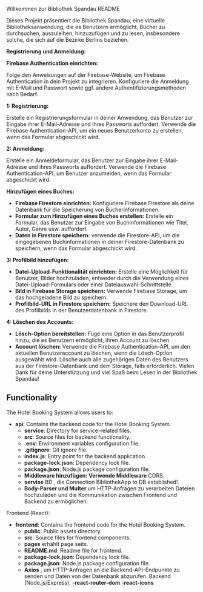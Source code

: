 
Willkommen zur Bibliothek Spandau README

Dieses Projekt präsentiert die Bibliothek Spandau, eine virtuelle Bibliotheksanwendung, die es Benutzern ermöglicht, Bücher zu durchsuchen, auszuleihen, hinzuzufügen und zu lesen, insbesondere solche, die sich auf die Bezirke Berlins beziehen.

**Registrierung und Anmeldung:**

****Firebase Authentication einrichten:****

Folge den Anweisungen auf der Firebase-Website, um Firebase Authentication in dein Projekt zu integrieren.
Konfiguriere die Anmeldung mit E-Mail und Passwort sowie ggf. andere Authentifizierungsmethoden nach Bedarf.

**1: Registrierung:**

Erstelle ein Registrierungsformular in deiner Anwendung, das Benutzer zur Eingabe ihrer E-Mail-Adresse und ihres Passworts auffordert.
Verwende die Firebase Authentication-API, um ein neues Benutzerkonto zu erstellen, wenn das Formular abgeschickt wird.

**2: Anmeldung:**

Erstelle ein Anmeldeformular, das Benutzer zur Eingabe ihrer E-Mail-Adresse und ihres Passworts auffordert.
Verwende die Firebase Authentication-API, um Benutzer anzumelden, wenn das Formular abgeschickt wird.

**Hinzufügen eines Buches:**

  - **Firebase Firestore einrichten:**
Konfiguriere Firebase Firestore als deine Datenbank für die Speicherung von Bücherinformationen.
   - **Formular zum Hinzufügen eines Buches erstellen:**
Erstelle ein Formular, das Benutzer zur Eingabe von Buchinformationen wie Titel, Autor, Genre usw. auffordert.
   - **Daten in Firestore speichern:**
verwende die Firestore-API, um die eingegebenen Buchinformationen in deiner Firestore-Datenbank zu speichern, wenn das Formular abgeschickt wird.

 **3:  Profilbild hinzufügen:**

 - **Datei-Upload-Funktionalität einrichten:**
Erstelle eine Möglichkeit für Benutzer, Bilder hochzuladen, entweder durch die Verwendung eines Datei-Upload-Formulars oder einer Dateiauswahl-Schnittstelle.
  - **Bild in Firebase Storage speichern:**
Verwende Firebase Storage, um das hochgeladene Bild zu speichern.
  - **Profilbild-URL in Firestore speichern:**
Speichere den Download-URL des Profilbilds in der Benutzerdatenbank in Firestore.

**4:  Löschen des Accounts:**

  - **Lösch-Option bereitstellen:**
Füge eine Option in das Benutzerprofil hinzu, die es Benutzern ermöglicht, ihren Account zu löschen.
  - **Account löschen:**
Verwende die Firebase Authentication-API, um den aktuellen Benutzeraccount zu löschen, wenn die Lösch-Option ausgewählt wird.
Lösche auch alle zugehörigen Daten des Benutzers aus der Firestore-Datenbank und dem Storage, falls erforderlich.
Vielen Dank für deine Unterstützung und viel Spaß beim Lesen in der Bibliothek Spandau!

## Functionality

The Hotel Booking System allows users to:

- **api**: Contains the backend code for the Hotel Booking System.
  - **service**: Directory for service-related files.
  - **src**: Source files for backend functionality.
  - **.env**: Environment variables configuration file.
  - **.gitignore**: Git ignore file.
  - **index.js**: Entry point for the backend application.
  - **package-lock.json**: Dependency lock file.
  - **package.json**: Node.js package configuration file.
  - **Middleware hinzufügen: Verwende Middleware**  CORS.
  - **servise** BD , die Connection BibliothekApp to DB established!.
  - **Body-Parser und Multer** um HTTP-Anfragen zu verarbeiten Dateien hochzuladen und die Kommunikation zwischen Frontend und Backend zu ermöglichen.
 



Frontend (React):
- **frontend**: Contains the frontend code for the Hotel Booking System.
  - **public**: Public assets directory.
  - **src**: Source files for frontend components.
  - **pages** erhählt page seits.
  - **README.md**: Readme file for frontend.
  - **package-lock.json**: Dependency lock file.
  - **package.json**: Node.js package configuration file.
  - **Axios** , um HTTP-Anfragen an die Backend-API-Endpunkte zu senden und Daten von der Datenbank abzurufen.
Backend (Node.js/Express).
  -**react-router-dom**
  -**react-icons** 



